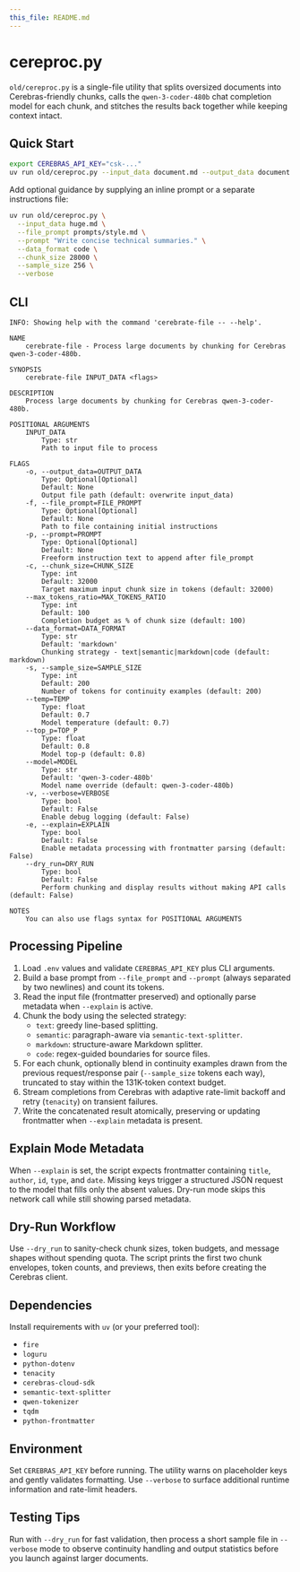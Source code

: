 ```yaml
---
this_file: README.md
---
```

# cereproc.py

`old/cereproc.py` is a single-file utility that splits oversized documents into
Cerebras-friendly chunks, calls the `qwen-3-coder-480b` chat completion model
for each chunk, and stitches the results back together while keeping context
intact.

## Quick Start

```bash
export CEREBRAS_API_KEY="csk-..."
uv run old/cereproc.py --input_data document.md --output_data document.out.md
```

Add optional guidance by supplying an inline prompt or a separate instructions
file:

```bash
uv run old/cereproc.py \
  --input_data huge.md \
  --file_prompt prompts/style.md \
  --prompt "Write concise technical summaries." \
  --data_format code \
  --chunk_size 28000 \
  --sample_size 256 \
  --verbose
```

## CLI 

```
INFO: Showing help with the command 'cerebrate-file -- --help'.

NAME
    cerebrate-file - Process large documents by chunking for Cerebras qwen-3-coder-480b.

SYNOPSIS
    cerebrate-file INPUT_DATA <flags>

DESCRIPTION
    Process large documents by chunking for Cerebras qwen-3-coder-480b.

POSITIONAL ARGUMENTS
    INPUT_DATA
        Type: str
        Path to input file to process

FLAGS
    -o, --output_data=OUTPUT_DATA
        Type: Optional[Optional]
        Default: None
        Output file path (default: overwrite input_data)
    -f, --file_prompt=FILE_PROMPT
        Type: Optional[Optional]
        Default: None
        Path to file containing initial instructions
    -p, --prompt=PROMPT
        Type: Optional[Optional]
        Default: None
        Freeform instruction text to append after file_prompt
    -c, --chunk_size=CHUNK_SIZE
        Type: int
        Default: 32000
        Target maximum input chunk size in tokens (default: 32000)
    --max_tokens_ratio=MAX_TOKENS_RATIO
        Type: int
        Default: 100
        Completion budget as % of chunk size (default: 100)
    --data_format=DATA_FORMAT
        Type: str
        Default: 'markdown'
        Chunking strategy - text|semantic|markdown|code (default: markdown)
    -s, --sample_size=SAMPLE_SIZE
        Type: int
        Default: 200
        Number of tokens for continuity examples (default: 200)
    --temp=TEMP
        Type: float
        Default: 0.7
        Model temperature (default: 0.7)
    --top_p=TOP_P
        Type: float
        Default: 0.8
        Model top-p (default: 0.8)
    --model=MODEL
        Type: str
        Default: 'qwen-3-coder-480b'
        Model name override (default: qwen-3-coder-480b)
    -v, --verbose=VERBOSE
        Type: bool
        Default: False
        Enable debug logging (default: False)
    -e, --explain=EXPLAIN
        Type: bool
        Default: False
        Enable metadata processing with frontmatter parsing (default: False)
    --dry_run=DRY_RUN
        Type: bool
        Default: False
        Perform chunking and display results without making API calls (default: False)

NOTES
    You can also use flags syntax for POSITIONAL ARGUMENTS
```

## Processing Pipeline

1. Load `.env` values and validate `CEREBRAS_API_KEY` plus CLI arguments.
2. Build a base prompt from `--file_prompt` and `--prompt` (always separated by
   two newlines) and count its tokens.
3. Read the input file (frontmatter preserved) and optionally parse metadata
   when `--explain` is active.
4. Chunk the body using the selected strategy:
   - `text`: greedy line-based splitting.
   - `semantic`: paragraph-aware via `semantic-text-splitter`.
   - `markdown`: structure-aware Markdown splitter.
   - `code`: regex-guided boundaries for source files.
5. For each chunk, optionally blend in continuity examples drawn from the
   previous request/response pair (`--sample_size` tokens each way), truncated to
   stay within the 131K-token context budget.
6. Stream completions from Cerebras with adaptive rate-limit backoff and retry
   (`tenacity`) on transient failures.
7. Write the concatenated result atomically, preserving or updating frontmatter
   when `--explain` metadata is present.

## Explain Mode Metadata

When `--explain` is set, the script expects frontmatter containing
`title`, `author`, `id`, `type`, and `date`. Missing keys trigger a structured
JSON request to the model that fills only the absent values. Dry-run mode skips
this network call while still showing parsed metadata.

## Dry-Run Workflow

Use `--dry_run` to sanity-check chunk sizes, token budgets, and message shapes
without spending quota. The script prints the first two chunk envelopes, token
counts, and previews, then exits before creating the Cerebras client.

## Dependencies

Install requirements with `uv` (or your preferred tool):

- `fire`
- `loguru`
- `python-dotenv`
- `tenacity`
- `cerebras-cloud-sdk`
- `semantic-text-splitter`
- `qwen-tokenizer`
- `tqdm`
- `python-frontmatter`

## Environment

Set `CEREBRAS_API_KEY` before running. The utility warns on placeholder keys
and gently validates formatting. Use `--verbose` to surface additional runtime
information and rate-limit headers.

## Testing Tips

Run with `--dry_run` for fast validation, then process a short sample file in
`--verbose` mode to observe continuity handling and output statistics before you
launch against larger documents.
